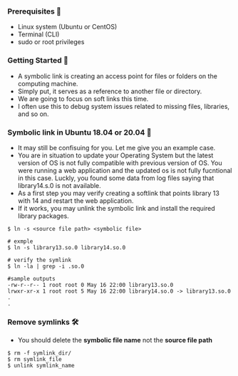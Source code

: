 ### Prerequisites 🔎
- Linux system (Ubuntu or CentOS) 
- Terminal (CLI)
- sudo or root privileges 

### Getting Started 🔰
- A symbolic link is creating an access point for files or folders on the computing machine.
- Simply put, it serves as a reference to another file or directory. 
- We are going to focus on soft links this time. 
- I often use this to debug system issues related to missing files, libraries, and so on. 

### Symbolic link in Ubuntu 18.04 or 20.04 🔗

- It may still be confisuing for you. Let me give you an example case.
- You are in situation to update your Operating System but the latest version of OS is not fully compatible
with previous version of OS. You were running a web application and the updated os is not fully fucntional in this case.
Luckly, you found some data from log files saying that library14.s.0 is not available. 
- As a first step you may verify creating a softlink that points library 13 with 14 and restart the web application.
- If it works, you may unlink the symbolic link and install the required library packages.

```
$ ln -s <source file path> <symbolic file> 

# exmple
$ ln -s library13.so.0 library14.so.0 

# verify the symlink 
$ ln -la | grep -i .so.0

#sample outputs 
-rw-r--r-- 1 root root 0 May 16 22:00 library13.so.0
lrwxr-xr-x 1 root root 5 May 16 22:00 library14.so.0 -> library13.so.0
.
.
```
### Remove symlinks 🛠
- You should delete the <b>symbolic file name</b> not the <b> source file path </b>
```
$ rm -f symlink_dir/ 
$ rm symlink_file
$ unlink symlink_name 
```
